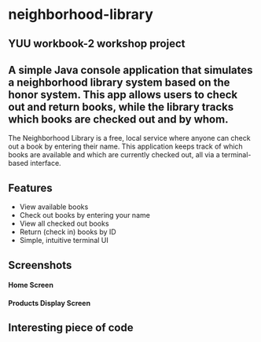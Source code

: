 # neighborhood-library
## YUU workbook-2 workshop project
## A simple Java console application that simulates a neighborhood library system based on the honor system. This app allows users to check out and return books, while the library tracks which books are checked out and by whom.
The Neighborhood Library is a free, local service where anyone can check out a book by entering their name. This application keeps track of which books are available and which are currently checked out, all via a terminal-based interface.

## Features

- View available books
- Check out books by entering your name
- View all checked out books
- Return (check in) books by ID
- Simple, intuitive terminal UI

## Screenshots
#### Home Screen

#### Products Display Screen

## Interesting piece of code
